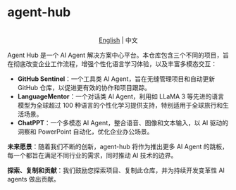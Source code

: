 # agent-hub

<p align="center">
    <br> <a href="README-EN.md">English</a> | 中文
</p>

Agent Hub 是一个 AI Agent 解决方案中心平台。本仓库包含三个不同的项目，旨在彻底改变企业工作流程，增强个性化语言学习体验，以及丰富多模态交互：

- **GitHub Sentinel**：一个工具类 AI Agent，旨在无缝管理项目和自动更新 GitHub 仓库，以促进更有效的协作和项目跟踪。
- **LanguageMentor**：一个对话类 AI Agent，利用如 LLaMA 3 等先进的语言模型为全球超过 100 种语言的个性化学习提供支持，特别适用于全球旅行和生活场景。
- **ChatPPT**：一个多模态 AI Agent，整合语音、图像和文本输入，以 AI 驱动的洞察和 PowerPoint 自动化，优化企业办公场景。

**未来愿景**：随着我们不断的创新，agent-hub 将作为推出更多 AI Agent 的跳板，每一个都旨在满足不同行业的需求，同时推动 AI 技术的边界。

**探索、复制和贡献**：我们鼓励您探索项目、复制此仓库，并为持续开发变革性 AI agents 做出贡献。


